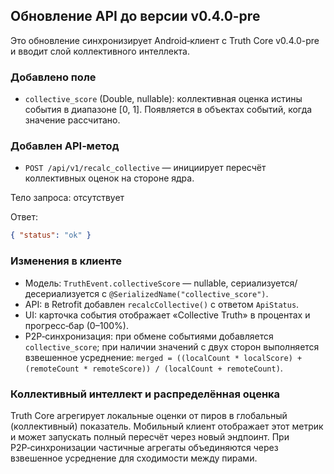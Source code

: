 ## Обновление API до версии v0.4.0-pre

Это обновление синхронизирует Android‑клиент с Truth Core v0.4.0-pre и вводит слой коллективного интеллекта.

### Добавлено поле
- `collective_score` (Double, nullable): коллективная оценка истины события в диапазоне [0, 1]. Появляется в объектах событий, когда значение рассчитано.

### Добавлен API‑метод
- `POST /api/v1/recalc_collective` — инициирует пересчёт коллективных оценок на стороне ядра.

Тело запроса: отсутствует

Ответ:
```json
{ "status": "ok" }
```

### Изменения в клиенте
- Модель: `TruthEvent.collectiveScore` — nullable, сериализуется/десериализуется с `@SerializedName("collective_score")`.
- API: в Retrofit добавлен `recalcCollective()` с ответом `ApiStatus`.
- UI: карточка события отображает «Collective Truth» в процентах и прогресс‑бар (0–100%).
- P2P‑синхронизация: при обмене событиями добавляется `collective_score`; при наличии значений с двух сторон выполняется взвешенное усреднение:
  `merged = ((localCount * localScore) + (remoteCount * remoteScore)) / (localCount + remoteCount)`.

### Коллективный интеллект и распределённая оценка
Truth Core агрегирует локальные оценки от пиров в глобальный (коллективный) показатель. Мобильный клиент отображает этот метрик и может запускать полный пересчёт через новый эндпоинт. При P2P‑синхронизации частичные агрегаты объединяются через взвешенное усреднение для сходимости между пирами.
